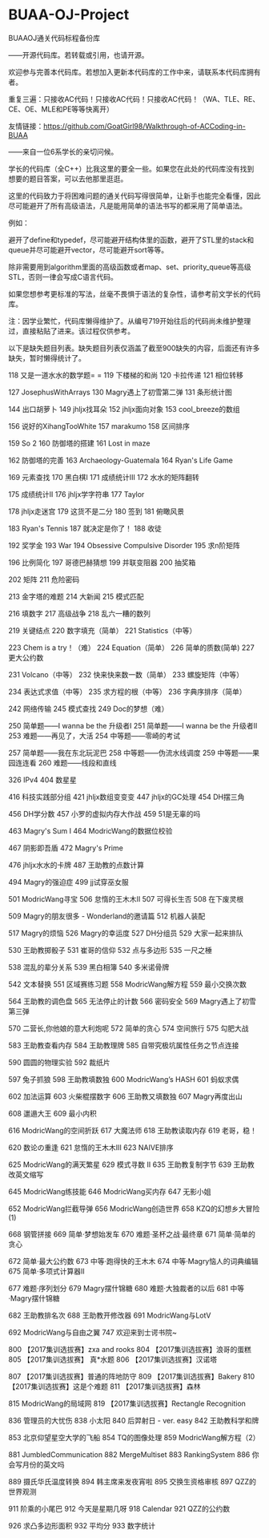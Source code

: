 # BUAA-OJ-Project

BUAAOJ通关代码标程备份库

——开源代码库。若转载或引用，也请开源。

欢迎参与完善本代码库。若想加入更新本代码库的工作中来，请联系本代码库拥有者。

重复三遍：只接收AC代码！只接收AC代码！只接收AC代码！（WA、TLE、RE、CE、OE、MLE和PE等等快离开）

友情链接：https://github.com/GoatGirl98/Walkthrough-of-ACCoding-in-BUAA

——来自一位6系学长的亲切问候。

学长的代码库（全C++）比我这里的要全一些。如果您在此处的代码库没有找到想要的题目答案，可以去他那里逛逛。

这里的代码致力于将困难问题的通关代码写得很简单，让新手也能完全看懂，因此尽可能避开了所有高级语法，凡是能用简单的语法书写的都采用了简单语法。

例如：

避开了define和typedef，尽可能避开结构体里的函数，避开了STL里的stack和queue并尽可能避开vector，尽可能避开sort等等。

除非需要用到algorithm里面的高级函数或者map、set、priority_queue等高级STL，否则一律会写成C语言代码。

如果您想参考更标准的写法，丝毫不畏惧于语法的复杂性，请参考前文学长的代码库。

注：因学业繁忙，代码库懒得维护了。从编号719开始往后的代码尚未维护整理过，直接粘贴了进来。该过程仅供参考。

以下是缺失题目列表。缺失题目列表仅涵盖了截至900缺失的内容，后面还有许多缺失，暂时懒得统计了。

118 又是一道水水的数学题= = 119 下楼梯的和尚 120 卡拉传递 121 相位转移

127 JosephusWithArrays 130 Magry遇上了初雪第二弹 131 条形统计图

144 出口胡萝卜 149	jhljx找耳朵 152 jhljx面向对象 153 cool_breeze的数组

156 说好的XihangTooWhite 157 marakumo 158 区间排序

159 So 2 160 防御塔的搭建 161 Lost in maze

162 防御塔的完善 163 Archaeology-Guatemala 164 Ryan's Life Game

169 元素查找 170 黑白棋I 171 成绩统计III 172 水水的矩阵翻转

175 成绩统计II 176 jhljx学字符串 177 Taylor

178 jhljx走迷宫 179 这货不是二分 180 签到 181 俯瞰风景

183 Ryan's Tennis 187 就决定是你了！ 188 收徒

192 奖学金 193 War 194 Obsessive Compulsive Disorder 195 求n阶矩阵

196 比例简化 197 哥德巴赫猜想 199 并联变阻器 200 抽奖箱

202 矩阵 211 危险密码

213 金字塔的难题 214 大新闻 215 模式匹配

216 填数字 217 高级战争 218 乱六一糟的数列

219 关键结点 220 数字填充（简单） 221 Statistics（中等）

223 Chem is a try！（难） 224 Equation（简单） 226 简单的质数(简单) 227 更大公约数	

231 Volcano（中等） 232 快来快来数一数（简单） 233 螺旋矩阵（中等）

234 表达式求值（中等） 235 求方程的根（中等） 236 字典序排序（简单）	

242 网络传输 245 模式查找 249 Doc的梦想（难）

250 简单题——I wanna be the 升级者Ⅰ 251 简单题——I wanna be the 升级者Ⅱ 253 难题——再见了，大活 254 中等题——零崎的考试

257 简单题——我在东北玩泥巴 258 中等题——伪流水线调度 259 中等题——果园连连看 260 难题——线段和直线

326 IPv4 404 数星星

416 科技实践部分组 421 jhljx数组变变变 447 jhljx的GC处理 454 DH摆三角

456 DH学分数 457 小罗的虚拟内存大作战 459 51是无辜的吗

463 Magry's Sum I 464 ModricWang的数据位校验	

467 阴影即吾盾 472 Magry's Prime

476 jhljx水水的卡牌 487 王助教的点数计算

494 Magry的强迫症 499 jj试穿巫女服

501 ModricWang寻宝 506 怠惰的王木木Ⅱ 507 可得长生否 508 在下废灵根

509 Magry的朋友很多 - Wonderland的邀请篇 512 机器人装配

517 Magry的烦恼 526 Magry的幸运度 527 DH分组员 529 大家一起来排队

530 王助教掷骰子 531 崔哥的信仰 532 点与多边形 535 一尺之棰

538 混乱的辈分关系 539 黑白相簿 540 多米诺骨牌

542 文本替换 551 区域赛练习题 558 ModricWang解方程 559 最小交换次数

564 王助教的调色盘 565 无法停止的计数 566 密码安全 569 Magry遇上了初雪第三弹

570 二营长,你他娘的意大利炮呢 572 简单的贪心 574 空间旅行 575 勾肥大战

583 王助教查看内存 584 王助教理牌 585 自带究极坑属性任务之节点连接

590 圆圆的物理实验 592 裁纸片

597 兔子抓狼 598 王助教填数独 600 ModricWang’s HASH 601 蚂蚁求偶

602 加法运算 603 火柴棍摆数字 606 王助教又填数独 607 Magry再度出山

608 邋遢大王 609 最小内积

616 ModricWang的空间折跃 617 大魔法师 618 王助教读取内存 619 老哥，稳！

620 数论の重逢 621 怠惰的王木木Ⅲ 623 NAIVE排序

625 ModricWang的满天繁星 629 模式寻数 II 635 王助教复制字节 639 王助教改英文缩写

645 ModricWang练技能 646 ModricWang买内存 647 无影小姐

652 ModricWang拦截导弹 656 ModricWang创造世界 658 KZQ的幻想乡大冒险 (1)

668 钢管拼接 669 简单·梦想始发车 670 难题·圣杯之战·最终章 671 简单·简单的贪心

672 简单·最大公约数 673 中等·跑得快的王木木 674 中等·Magry恼人的词典编辑 675 简单·多项式计算器Ⅱ

677 难题·序列划分 679 Magry摆什锦糖 680 难题·大独裁者的以后 681 中等·Magry摆什锦糖

682 王助教排名次 688 王助教开修改器 691 ModricWang与LotV

692 ModricWang与自由之翼 747 欢迎来到士谔书院~ 

800 【2017集训选拔赛】zxa and rooks 804 【2017集训选拔赛】浪哥的蛋糕 805 【2017集训选拔赛】 真*水题 806 【2017集训选拔赛】汉诺塔

807 【2017集训选拔赛】普通的阵地防守 809 【2017集训选拔赛】Bakery 810 【2017集训选拔赛】这是个难题 811 【2017集训选拔赛】森林

815 ModricWang的局域网 819 【2017集训选拔赛】Rectangle Recognition

836 管理员的大忧伤 838 小太阳 840 后羿射日 - ver. easy 842 王助教科学和牌

853 北京仰望星空大学的飞船 854 TQ的图像处理 859 ModricWang解方程（2）

881 JumbledCommunication 882 MergeMultiset 883 RankingSystem 886 你会写月份的英文吗

889 摄氏华氏温度转换 894 韩主席来发夜宵啦 895 交换生资格审核 897 QZZ的世界观测

911 阶乘的小尾巴 912 今天是星期几呀 918 Calendar 921 QZZ的公约数

926 求凸多边形面积 932 平均分 933 数字统计

